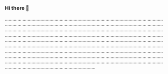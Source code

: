 ### Hi there 👋

...................................................................................................................................................................................................................................................................................................................................................................................................................................................................................................................................................................................................................................................................................................................................................................................................................................................................................................................................................................................................................................................................................................................................................................................................................................